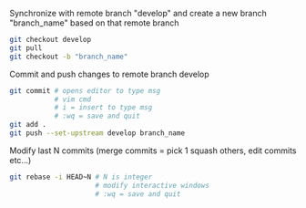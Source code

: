 Synchronize with remote branch "develop" and create a new branch "branch_name" based on that remote branch

```BASH
git checkout develop
git pull
git checkout -b "branch_name"
```

Commit and push changes to remote branch develop
```BASH
git commit # opens editor to type msg
           # vim cmd
           # i = insert to type msg
           # :wq = save and quit 
git add .
git push --set-upstream develop branch_name
```

Modify last N commits (merge commits = pick 1 squash others, edit commits etc...)

```BASH
git rebase -i HEAD~N # N is integer 
                     # modify interactive windows
                     # :wq = save and quit
```
